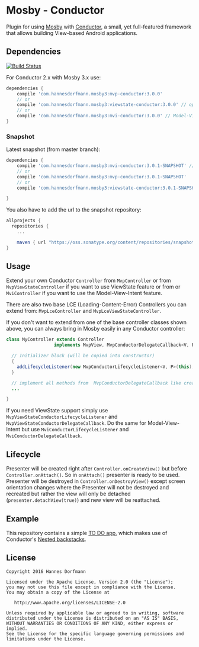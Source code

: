 # Mosby - Conductor
Plugin for using [Mosby](https://github.com/sockeqwe/mosby) with [Conductor](https://github.com/bluelinelabs/Conductor), a small, yet full-featured framework that allows building View-based Android applications.


## Dependencies
[![Build Status](https://travis-ci.org/sockeqwe/mosby-conductor.svg?branch=master)](https://travis-ci.org/sockeqwe/mosby-conductor)


For Conductor 2.x with Mosby 3.x use:
```groovy
dependencies {
    compile 'com.hannesdorfmann.mosby3:mvp-conductor:3.0.0'
    // or
    compile 'com.hannesdorfmann.mosby3:viewstate-conductor:3.0.0' // optional viewstate feature
    // or
    compile 'com.hannesdorfmann.mosby3:mvi-conductor:3.0.0' // Model-View-Intent
}
```


### Snapshot
Latest snapshot (from master branch):

```groovy
dependencies {
    compile 'com.hannesdorfmann.mosby3:mvi-conductor:3.0.1-SNAPSHOT' // Model-View-Intent
    // or
    compile 'com.hannesdorfmann.mosby3:mvp-conductor:3.0.1-SNAPSHOT'
    // or
    compile 'com.hannesdorfmann.mosby3:viewstate-conductor:3.0.1-SNAPSHOT' // optional viewstate feature

}
```

You also have to add the url to the snapshot repository:
```gradle
allprojects {
  repositories {
    ...

    maven { url "https://oss.sonatype.org/content/repositories/snapshots/" }
}
```

## Usage
Extend your own Conductor `Controller` from `MvpController` or from `MvpViewStateController` if you want to use ViewState feature or from  or `MviController` if you want to use the Model-View-Intent feature.

There are also two base LCE (Loading-Content-Error) Controllers you can extend from: `MvpLceController` and `MvpLceViewStateController`.

If you don't want to extend from one of the base controller classes shown above, you can always bring in Mosby easily in any Conductor controller:

```java
class MyController extends Controller
                  implements MvpView, MvpConductorDelegateCallback<V, P> {

  // Initializer block (will be copied into constructor)
  {
    addLifecycleListener(new MvpConductorLifecycleListener<V, P>(this);
  }

  // implement all methods from  MvpConductorDelegateCallback like createPresenter() etc.
  ...

}
```
If you need ViewState support simply use `MvpViewStateConductorLifecycleListener` and `MvpViewStateConductorDelegateCallback`.
Do the same for  Model-View-Intent but  use `MviConductorLifecycleListener` and `MviConductorDelegateCallback`.

## Lifecycle
Presenter will be created right after `Controller.onCreateView()` but before `Controller.onAttach()`. So in `onAttach()` presenter is ready to be used.
Presenter will be destroyed in `Controller.onDestroyView()` except screen orientation changes where the Presenter will not be destroyed and recreated but rather the view will only be detached (`presenter.detachView(true)`) and new view will be reattached.

## Example
This repository contains a simple [TO DO app](https://github.com/sockeqwe/mosby-conductor/tree/master/app), which makes use of Conductor's [Nested backstacks](https://github.com/bluelinelabs/Conductor/issues/27).

## License

```
Copyright 2016 Hannes Dorfmann

Licensed under the Apache License, Version 2.0 (the "License");
you may not use this file except in compliance with the License.
You may obtain a copy of the License at

   http://www.apache.org/licenses/LICENSE-2.0

Unless required by applicable law or agreed to in writing, software
distributed under the License is distributed on an "AS IS" BASIS,
WITHOUT WARRANTIES OR CONDITIONS OF ANY KIND, either express or implied.
See the License for the specific language governing permissions and
limitations under the License.
```
